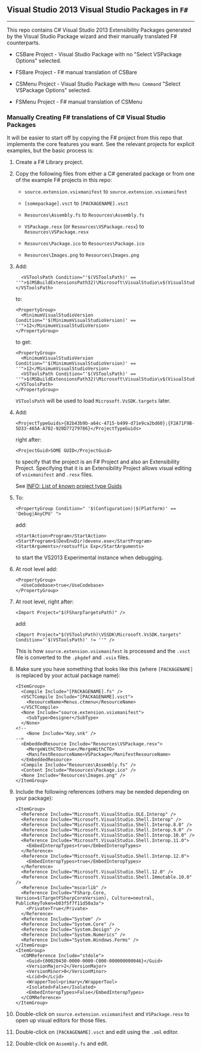 ## Visual Studio 2013 Visual Studio Packages in `F#`
---

This repo contains C# Visual Studio 2013 Extensibility Packages generated
by the Visual Studio Package wizard and their manually translated F#
counterparts.

* CSBare Project - Visual Studio Package with no "Select VSPackage Options"
  selected.

* FSBare Project - F# manual translation of CSBare

* CSMenu Project - Visual Studio Package with `Menu Command` "Select
  VSPackage Options" selected.

* FSMenu Project - F# manual translation of CSMenu

### Manually Creating F# translations of C# Visual Studio Packages

It will be easier to start off by copying the F# project from this repo
that implements the core features you want. See the relevant projects for
explicit examples, but the basic process is:

1. Create a F# Library project.

2. Copy the following files from either a C# generated package or from one of
   the example F# projects in this repo:

   * `source.extension.vsixmanifest` to `source.extension.vsixmanifest`

   * `[somepackage].vsct` to `[PACKAGENAME].vsct`

   * `Resources\Assembly.fs` to `Resources\Assembly.fs`

   * `VSPackage.resx` (or `Resources\VSPackage.resx`) to `Resources\VSPackage.resx`

   * `Resources\Package.ico` to `Resources\Package.ico`

   * `Resources\Images.png` to `Resources\Images.png`

3. Add:
   ```
     <VSToolsPath Condition="'$(VSToolsPath)' ==
   ''">$(MSBuildExtensionsPath32)\Microsoft\VisualStudio\v$(VisualStudioVersion)</VSToolsPath>
   ```
   to:
   ```
   <PropertyGroup>
     <MinimumVisualStudioVersion Condition="'$(MinimumVisualStudioVersion)' == ''">12</MinimumVisualStudioVersion>
   </PropertyGroup>
   ```
   to get:
   ```
   <PropertyGroup>
     <MinimumVisualStudioVersion Condition="'$(MinimumVisualStudioVersion)' == ''">12</MinimumVisualStudioVersion>
     <VSToolsPath Condition="'$(VSToolsPath)' == ''">$(MSBuildExtensionsPath32)\Microsoft\VisualStudio\v$(VisualStudioVersion)</VSToolsPath>
   </PropertyGroup>
   ```
   `VSToolsPath` will be used to load `Microsoft.VsSDK.targets` later.

4. Add:
   ```
   <ProjectTypeGuids>{82b43b9b-a64c-4715-b499-d71e9ca2bd60};{F2A71F9B-5D33-465A-A702-920D77279786}</ProjectTypeGuids>
   ```
   right after:
   ```
   <ProjectGuid>SOME GUID</ProjectGuid>
   ```

   to specify that the project is an F# Project and also an Extensibility
   Project. Specifying that it is an Extensibility Project allows visual
   editing of `vsixmanifest` and `.resx` files.

   See
   [INFO: List of known project type Guids](http://www.mztools.com/articles/2008/mz2008017.aspx)

5. To:
   ```
   <PropertyGroup Condition=" '$(Configuration)|$(Platform)' == 'Debug|AnyCPU' ">
   ```
   add:
   ```
   <StartAction>Program</StartAction>
   <StartProgram>$(DevEnvDir)devenv.exe</StartProgram>
   <StartArguments>/rootsuffix Exp</StartArguments>
   ```
   to start the VS2013 Experimental instance when debugging.

6. At root level add:
   ```
   <PropertyGroup>
     <UseCodebase>true</UseCodebase>
   </PropertyGroup>
   ```
7. At root level, right after:

   ```
   <Import Project="$(FSharpTargetsPath)" />
   ```
   add:
   ```
   <Import Project="$(VSToolsPath)\VSSDK\Microsoft.VsSDK.targets" Condition="'$(VSToolsPath)' != ''" />
   ```
   This is how `source.extension.vsixmanifest` is processed and the `.vsct`
   file is converted to the `.pkgdef` and `.vsix` files.

8. Make sure you have something that looks like this (where `[PACKAGENAME]`
   is replaced by your actual package name):
   ```
   <ItemGroup>
     <Compile Include="[PACKAGENAME].fs" />
     <VSCTCompile Include="[PACKAGENAME].vsct">
       <ResourceName>Menus.ctmenu</ResourceName>
     </VSCTCompile>
     <None Include="source.extension.vsixmanifest">
       <SubType>Designer</SubType>
     </None>
   <!--
       <None Include="Key.snk" />
   -->
     <EmbeddedResource Include="Resources\VSPackage.resx">
       <MergeWithCTO>true</MergeWithCTO>
       <ManifestResourceName>VSPackage</ManifestResourceName>
     </EmbeddedResource>
     <Compile Include="Resources\Assembly.fs" />
     <Content Include="Resources\Package.ico" />
     <None Include="Resources\Images.png" />
   </ItemGroup>
   ```

9. Include the following references (others may be needed depending on your
    package):
   ```
   <ItemGroup>
     <Reference Include="Microsoft.VisualStudio.OLE.Interop" />
     <Reference Include="Microsoft.VisualStudio.Shell.Interop" />
     <Reference Include="Microsoft.VisualStudio.Shell.Interop.8.0" />
     <Reference Include="Microsoft.VisualStudio.Shell.Interop.9.0" />
     <Reference Include="Microsoft.VisualStudio.Shell.Interop.10.0" />
     <Reference Include="Microsoft.VisualStudio.Shell.Interop.11.0">
       <EmbedInteropTypes>true</EmbedInteropTypes>
     </Reference>
     <Reference Include="Microsoft.VisualStudio.Shell.Interop.12.0">
       <EmbedInteropTypes>true</EmbedInteropTypes>
     </Reference>
     <Reference Include="Microsoft.VisualStudio.Shell.12.0" />
     <Reference Include="Microsoft.VisualStudio.Shell.Immutable.10.0" />
     <Reference Include="mscorlib" />
     <Reference Include="FSharp.Core, Version=$(TargetFSharpCoreVersion), Culture=neutral, PublicKeyToken=b03f5f7f11d50a3a">
       <Private>True</Private>
     </Reference>
     <Reference Include="System" />
     <Reference Include="System.Core" />
     <Reference Include="System.Design" />
     <Reference Include="System.Numerics" />
     <Reference Include="System.Windows.Forms" />
   </ItemGroup>
   <ItemGroup>
     <COMReference Include="stdole">
       <Guid>{00020430-0000-0000-C000-000000000046}</Guid>
       <VersionMajor>2</VersionMajor>
       <VersionMinor>0</VersionMinor>
       <Lcid>0</Lcid>
       <WrapperTool>primary</WrapperTool>
       <Isolated>False</Isolated>
       <EmbedInteropTypes>False</EmbedInteropTypes>
     </COMReference>
   </ItemGroup>
   ```

10. Double-click on `source.extension.vsixmanifest` and  `VSPackage.resx`
    to open up visual editors for those files.

11. Double-click on `[PACKAGENAME].vsct` and edit using the `.xml` editor.

12. Double-click on `Assembly.fs` and edit.

<!--
   Local Variables:
   coding: utf-8
   mode: markdown
   mode: auto-fill
   indent-tabs-mode: nil
   sentence-end-double-space: t
   fill-column: 75
   standard-indent: 3
   tab-stop-list: (3 6 9 12 15 18 21 24 27 30 33 36 39 42 45 48 51 54 57 60)
   End:
-->
